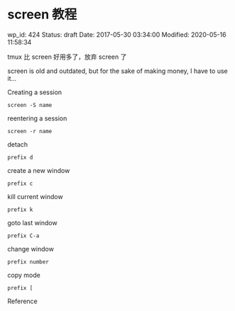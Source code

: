 # screen 教程


wp_id: 424
Status: draft
Date: 2017-05-30 03:34:00
Modified: 2020-05-16 11:58:34


tmux 比 screen 好用多了，放弃 screen 了

screen is old and outdated, but for the sake of making money, I have to use it...

Creating a session

`screen -S name`

reentering a session

`screen -r name`

detach

`prefix d`

create a new window

`prefix c`

kill current window

`prefix k`

goto last window

`prefix C-a`

change window

`prefix number`

copy mode

`prefix [`

Reference

[1]: http://aperiodic.net/screen/quick_reference